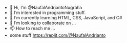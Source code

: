 - 👋 Hi, I’m @NaufalAndriantoNugraha
- 👀 I’m interested in programming stuff.
- 🌱 I’m currently learning HTML, CSS, JavaScript, and C#
- 💞️ I’m looking to collaborate on ...
- 📫 How to reach me ...
- some stuff https://replit.com/@NaufalAndrianto

<!---
NaufalAndriantoNugraha/NaufalAndriantoNugraha is a ✨ special ✨ repository because its `README.md` (this file) appears on your GitHub profile.
You can click the Preview link to take a look at your changes.
--->
